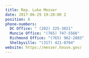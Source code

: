 ```yaml
---
title: Rep. Luke Messer
date: 2017-06-29 19:20:00 Z
position: 6
phone-numbers:
  DC Office: " (202) 225-3021"
  Muncie Office: "(765) 747-5566"
  Richmond Office: "(765) 962-2883"
  Shelbyville: "(317) 421-0704"
website: https://messer.house.gov/
---
```


